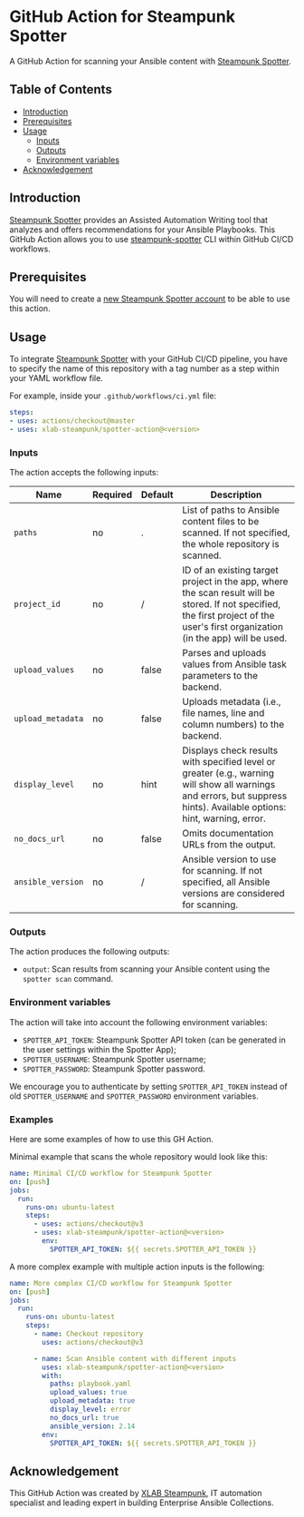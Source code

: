 # GitHub Action for Steampunk Spotter
A GitHub Action for scanning your Ansible content with [Steampunk Spotter].

## Table of Contents
- [Introduction](#introduction)
- [Prerequisites](#prerequisites)
- [Usage](#usage)
  - [Inputs](#inputs)
  - [Outputs](#outputs)
  - [Environment variables](#environment-variables)
- [Acknowledgement](#acknowledgement)

## Introduction
[Steampunk Spotter] provides an Assisted Automation Writing tool that analyzes
and offers recommendations for your Ansible Playbooks.
This GitHub Action allows you to use [steampunk-spotter] CLI within GitHub
CI/CD workflows.

## Prerequisites
You will need to create a [new Steampunk Spotter account] to be able to use
this action.

## Usage
To integrate [Steampunk Spotter] with your GitHub CI/CD pipeline, you have to
specify the name of this repository with a tag number as a step within your
YAML workflow file.

For example, inside your `.github/workflows/ci.yml` file:

```yaml
steps:
- uses: actions/checkout@master
- uses: xlab-steampunk/spotter-action@<version>
```

### Inputs
The action accepts the following inputs:

| Name              | Required | Default | Description                                                                                                                                                                        |
|-------------------|----------|---------|------------------------------------------------------------------------------------------------------------------------------------------------------------------------------------|
| `paths`           | no       | .       | List of paths to Ansible content files to be scanned. If not specified, the whole repository is scanned.                                                                           |
| `project_id`      | no       | /       | ID of an existing target project in the app, where the scan result will be stored. If not specified, the first project of the user's first organization (in the app) will be used. |
| `upload_values`   | no       | false   | Parses and uploads values from Ansible task parameters to the backend.                                                                                                             |                                
| `upload_metadata` | no       | false   | Uploads metadata (i.e., file names, line and column numbers) to the backend.                                                                                                       |                                
| `display_level`   | no       | hint    | Displays check results with specified level or greater (e.g., warning will show all warnings and errors, but suppress hints). Available options: hint, warning, error.             |
| `no_docs_url`     | no       | false   | Omits documentation URLs from the output.                                                                                                                                          |  
| `ansible_version` | no       | /       | Ansible version to use for scanning. If not specified, all Ansible versions are considered for scanning.                                                                           |

### Outputs
The action produces the following outputs:

* `output`: Scan results from scanning your Ansible content using the `spotter scan` command.

### Environment variables
The action will take into account the following environment variables:

* `SPOTTER_API_TOKEN`: Steampunk Spotter API token (can be generated in the 
   user settings within the Spotter App);
* `SPOTTER_USERNAME`: Steampunk Spotter username;
* `SPOTTER_PASSWORD`: Steampunk Spotter password.

We encourage you to authenticate by setting `SPOTTER_API_TOKEN` instead of old
`SPOTTER_USERNAME` and `SPOTTER_PASSWORD` environment variables.

### Examples
Here are some examples of how to use this GH Action.

Minimal example that scans the whole repository would look like this:

```yaml
name: Minimal CI/CD workflow for Steampunk Spotter
on: [push]
jobs:
  run:
    runs-on: ubuntu-latest
    steps:
      - uses: actions/checkout@v3
      - uses: xlab-steampunk/spotter-action@<version>
        env:
          SPOTTER_API_TOKEN: ${{ secrets.SPOTTER_API_TOKEN }}
```

A more complex example with multiple action inputs is the following:

```yaml
name: More complex CI/CD workflow for Steampunk Spotter
on: [push]
jobs:
  run:
    runs-on: ubuntu-latest
    steps:
      - name: Checkout repository
        uses: actions/checkout@v3

      - name: Scan Ansible content with different inputs
        uses: xlab-steampunk/spotter-action@<version>
        with:
          paths: playbook.yaml
          upload_values: true
          upload_metadata: true
          display_level: error
          no_docs_url: true
          ansible_version: 2.14
        env:
          SPOTTER_API_TOKEN: ${{ secrets.SPOTTER_API_TOKEN }}
```

## Acknowledgement
This GitHub Action was created by [XLAB Steampunk], IT automation specialist
and leading expert in building Enterprise Ansible Collections.

[Steampunk Spotter]: https://steampunk.si/spotter/
[steampunk-spotter]: https://pypi.org/project/steampunk-spotter/
[new Steampunk Spotter account]: https://spotter.steampunk.si
[XLAB Steampunk]: https://steampunk.si/
